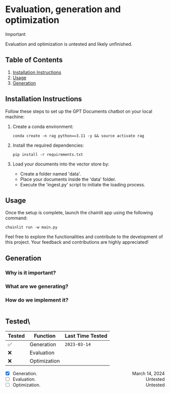 # Evaluation, generation and optimization

> [!IMPORTANT] 
> Evaluation and optimization is untested and likely unfinished.

## Table of Contents

1. [Installation Instructions](#installation-instructions)
2. [Usage](#usage)
3. [Generation](#generation)

## Installation Instructions

Follow these steps to set up the GPT Documents chatbot on your local machine:

1. Create a conda environment:

   ```shell
   conda create -n rag python==3.11 -y && source activate rag
   ```

2. Install the required dependencies:

   ```shell
   pip install -r requirements.txt
   ```

3. Load your documents into the vector store by: 
    - Create a folder named 'data'.
    - Place your documents inside the 'data' folder.
    - Execute the 'ingest.py' script to initiate the loading process.

## Usage

Once the setup is complete, launch the chainlit app using the following command:

```shell
chainlit run -w main.py
```

Feel free to explore the functionalities and contribute to the development of this project. Your feedback and contributions are highly appreciated!

## Generation

### Why is it important?

### What are we generating?

### How do we implement it?

```python


```

## Tested\
| Tested      | Function         | Last Time Tested |
|-------------|------------------|------------------|
| ✅ | Generation  | `2023-03-14`     |
| ❌ | Evaluation |      |
| ❌ | Optimization  |      |




- [x] Generation.    <span style="float: right;">March 14, 2024 </span>   
- [ ] Evaluation.    <span style="float: right;">Untested </span>
- [ ] Optimization.  <span style="float: right;">Untested </span>
